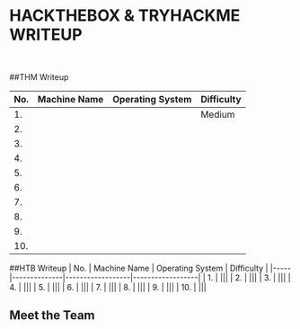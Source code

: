 # HACKTHEBOX & TRYHACKME WRITEUP

<!-- Description -->
<!-- /Description -->

<br />

##THM Writeup

| No. | Machine Name | Operating System | Difficulty |
|-----|--------------|------------------|------------------|
| 1.	| ||Medium|
| 2.	| |||
| 3.	| |||
| 4.	| |||
| 5.	| |||
| 6.	| |||
| 7.	| |||
| 8.	| |||
| 9.	| |||
| 10.	| |||
##HTB Writeup
| No. | Machine Name | Operating System | Difficulty |
|-----|--------------|------------------|------------------|
| 1.	| |||
| 2.	| |||
| 3.	| |||
| 4.	| |||
| 5.	| |||
| 6.	| |||
| 7.	| |||
| 8.	| |||
| 9.	| |||
| 10.	| |||



## Meet the Team
